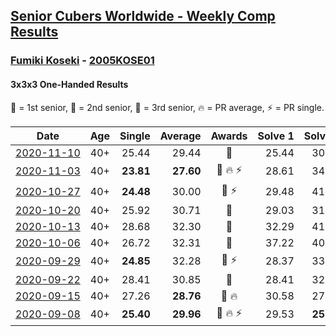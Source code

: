 <style>table {white-space: nowrap;}</style>

## [Senior Cubers Worldwide - Weekly Comp Results](/scw-comp/results/)
### [Fumiki Koseki](README.md) - [2005KOSE01](https://www.worldcubeassociation.org/persons/2005KOSE01?event=333oh)
#### 3x3x3 One-Handed Results

<span style="white-space: nowrap;">🥇 = 1st senior</span>, <span style="white-space: nowrap;">🥈 = 2nd senior</span>, <span style="white-space: nowrap;">🥉 = 3rd senior</span>, <span style="white-space: nowrap;">🔥 = PR average</span>, <span style="white-space: nowrap;">⚡ = PR single</span>.

| Date | Age | Single | Average | Awards | Solve 1 | Solve 2 | Solve 3 | Solve 4 | Solve 5 | Video |
| :--: | :--: | --: | --: | :--: | --: | --: | --: | --: | --: | :-- |
| [2020-11-10](../../results/2020-11-10/333oh.md) | 40+ | 25.44 | 29.44 | 🥈 | 25.44 | 30.94 | 29.64 | 27.73 | 32.41 | [Desktop](https://www.facebook.com/events/355672432175632/permalink/359813561761519) / [Mobile](https://m.facebook.com/events/355672432175632?view=permalink&id=359813561761519) |
| [2020-11-03](../../results/2020-11-03/333oh.md) | 40+ | **23.81** | **27.60** | 🥈 🔥 ⚡ | 28.61 | 34.77 | 27.73 | 26.45 | **23.81** | [Desktop](https://www.facebook.com/events/1239637256416110/permalink/1245603182486184) / [Mobile](https://m.facebook.com/events/1239637256416110?view=permalink&id=1245603182486184) |
| [2020-10-27](../../results/2020-10-27/333oh.md) | 40+ | **24.48** | 30.00 | 🥈 ⚡ | 29.48 | 41.18 | **24.48** | 26.50 | 34.02 | [Desktop](https://www.facebook.com/events/814285582657691/permalink/817773588975557) / [Mobile](https://m.facebook.com/events/814285582657691?view=permalink&id=817773588975557) |
| [2020-10-20](../../results/2020-10-20/333oh.md) | 40+ | 25.92 | 30.71 | 🥈 | 29.03 | 31.77 | 25.92 | 31.33 | 42.04 | [Desktop](https://www.facebook.com/events/1017705805364611/permalink/1023561028112422) / [Mobile](https://m.facebook.com/events/1017705805364611?view=permalink&id=1023561028112422) |
| [2020-10-13](../../results/2020-10-13/333oh.md) | 40+ | 28.68 | 32.30 | 🥈 | 32.29 | 41.40 | 28.68 | 33.80 | 30.82 | [Desktop](https://www.facebook.com/events/2855876438029747/permalink/2863142147303176) / [Mobile](https://m.facebook.com/events/2855876438029747?view=permalink&id=2863142147303176) |
| [2020-10-06](../../results/2020-10-06/333oh.md) | 40+ | 26.72 | 32.31 | 🥈 | 37.22 | 40.71 | 28.80 | 30.90 | 26.72 | [Desktop](https://www.facebook.com/events/2645965315652815/permalink/2652051668377513) / [Mobile](https://m.facebook.com/events/2645965315652815?view=permalink&id=2652051668377513) |
| [2020-09-29](../../results/2020-09-29/333oh.md) | 40+ | **24.85** | 32.28 | 🥈 ⚡ | 28.37 | 33.90 | 49.52 | 34.56 | **24.85** | [Desktop](https://www.facebook.com/events/1202263490156156/permalink/1207957422920096) / [Mobile](https://m.facebook.com/events/1202263490156156?view=permalink&id=1207957422920096) |
| [2020-09-22](../../results/2020-09-22/333oh.md) | 40+ | 28.41 | 30.85 | 🥈 | 28.41 | 32.99 | 29.03 | 33.02 | 30.54 | [Desktop](https://www.facebook.com/events/349197636276246/permalink/350480909481252) / [Mobile](https://m.facebook.com/events/349197636276246?view=permalink&id=350480909481252) |
| [2020-09-15](../../results/2020-09-15/333oh.md) | 40+ | 27.26 | **28.76** | 🥈 🔥 | 30.58 | 27.26 | 35.52 | 28.00 | 27.69 | [Desktop](https://www.facebook.com/events/3404368289613252/permalink/3417648911618523) / [Mobile](https://m.facebook.com/events/3404368289613252?view=permalink&id=3417648911618523) |
| [2020-09-08](../../results/2020-09-08/333oh.md) | 40+ | **25.40** | **29.96** | 🥈 🔥 ⚡ | 29.53 | **25.40** | 28.11 | 32.23 | 59.90 | [Desktop](https://www.facebook.com/events/660661614881054/permalink/662098801404002) / [Mobile](https://m.facebook.com/events/660661614881054?view=permalink&id=662098801404002) |


<!-- Global site tag (gtag.js) - Google Analytics -->
<script async src="https://www.googletagmanager.com/gtag/js?id=UA-86348435-3"></script>
<script>window.dataLayer = window.dataLayer || []; function gtag() {dataLayer.push(arguments);} gtag('js', new Date()); gtag('config', 'UA-86348435-3');</script>
